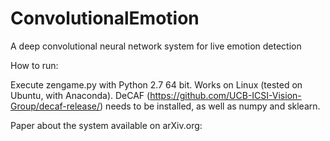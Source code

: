ConvolutionalEmotion
====================

A deep convolutional neural network system for live emotion detection

How to run:

Execute zengame.py with Python 2.7 64 bit. Works on Linux (tested on Ubuntu, with Anaconda). DeCAF (https://github.com/UCB-ICSI-Vision-Group/decaf-release/) needs to be installed, as well as numpy and sklearn.

Paper about the system available on arXiv.org: 
